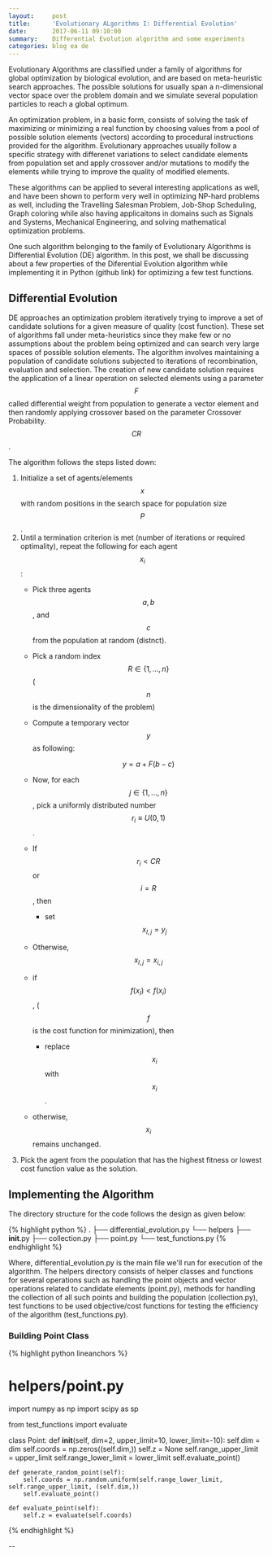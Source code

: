 ```yaml
---
layout:     post
title:      'Evolutionary ALgorithms I: Differential Evolution'
date:       2017-06-11 09:10:00
summary:    Differential Evolution algorithm and some experiments
categories: blog ea de
---
```


Evolutionary Algorithms are classified under a family of algorithms for global optimization by biological evolution, and are based on meta-heuristic search approaches. The possible solutions for usually span a n-dimensional vector space over the problem domain and we simulate several population particles to reach a global optimum.  

An optimization problem, in a basic form, consists of solving the task of maximizing or minimizing a real function by choosing values from a pool of possible solution elements (vectors) according to procedural instructions provided for the algorithm. Evolutionary approaches usually follow a specific strategy with differenet variations to select candidate elements from population set and apply crossover and/or mutations to modify the elements while trying to improve the quality of modified elements.

These algorithms can be applied to several interesting applications as well, and have been shown to perform very well in optimizing NP-hard problems as well, including the Travelling Salesman Problem, Job-Shop Scheduling, Graph coloring while also having applicaitons in domains such as Signals and Systems, Mechanical Engineering, and solving mathematical optimization problems.

One such algorithm belonging to the family of Evolutionary Algorithms is Differential Evolution (DE) algorithm. In this post, we shall be discussing about a few properties of the Diferential Evolution algorithm while implementing it in Python (github link) for optimizing a few test functions.

## Differential Evolution

DE approaches an optimization problem iteratively trying to improve a set of candidate solutions for a given measure of quality (cost function). These set of algorithms fall under meta-heuristics since they make few or no assumptions about the problem being optimized and can search very large spaces of possible solution elements. The algorithm involves maintaining a population of candidate solutions subjected to iterations of recombination, evaluation and selection. The creation of new candidate solution requires the application of a linear operation on selected elements using a parameter $$F$$ called differential weight from population to generate a vector element and then randomly applying crossover based on the parameter Crossover Probability. $$CR$$.

The algorithm follows the steps listed down:

1. Initialize a set of agents/elements $$x$$ with random positions in the search space for population size $$P$$.
2. Until a termination criterion is met (number of iterations or required optimality), repeat the following for each agent $$x_i$$:
	* Pick three agents $$a, b$$, and $$c$$ from the population at random (distnct).
	* Pick a random index $$R \in \{1,...,n\}$$ ($$n$$ is the dimensionality of the problem)
	* Compute a temporary vector $$y$$ as following:

		$$y = a + F (b-c)$$
	* Now, for each $$j \in \{1,...,n\}$$, pick a uniformly distributed number $$r_i \equiv U(0, 1)$$.
	* If $$r_i \lt CR$$ or $$i=R$$, then
		+ set $$x_{I, j} = y_{j}$$
	* Otherwise, $$x_{I, j} = x_{i, j}$$

	* if $$f(x_{I}) \lt f(x_i)$$, ($$f$$ is the cost function for minimization), then
		+ replace $$x_i$$ with $$x_i$$.
	* otherwise, $$x_i$$ remains unchanged.
3. Pick the agent from the population that has the highest fitness or lowest cost function value as the solution.

## Implementing the Algorithm

The directory structure for the code follows the design as given below:

{% highlight python %}
.
├── differential_evolution.py
└── helpers
    ├── __init__.py
    ├── collection.py
    ├── point.py
    └── test_functions.py
{% endhighlight %}

Where, differential_evolution.py is the main file we'll run for execution of the algorithm.
The helpers directory consists of helper classes and functions for several operations such as handling the point objects and vector operations related to candidate elements (point.py), methods for handling the collection of all such points and building the population (collection.py), test functions to be used objective/cost functions for testing the efficiency of the algorithm (test_functions.py).

### Building Point Class

{% highlight python lineanchors %}
# helpers/point.py

import numpy as np
import scipy as sp

from test_functions import evaluate


class Point:
    def __init__(self, dim=2, upper_limit=10, lower_limit=-10):
        self.dim = dim
        self.coords = np.zeros((self.dim,))
        self.z = None
        self.range_upper_limit = upper_limit
        self.range_lower_limit = lower_limit
        self.evaluate_point()

    def generate_random_point(self):
        self.coords = np.random.uniform(self.range_lower_limit, self.range_upper_limit, (self.dim,))
        self.evaluate_point()

    def evaluate_point(self):
        self.z = evaluate(self.coords)

{% endhighlight %}

--
 